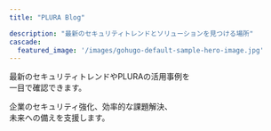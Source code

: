 ```yaml
---
title: "PLURA Blog"

description: "最新のセキュリティトレンドとソリューションを見つける場所"
cascade:
  featured_image: '/images/gohugo-default-sample-hero-image.jpg'
---
```


最新のセキュリティトレンドやPLURAの活用事例を  
一目で確認できます。  

企業のセキュリティ強化、効率的な課題解決、  
未来への備えを支援します。
